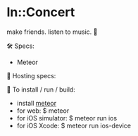 # In::Concert

make friends. listen to music. 👯

🛠 Specs:
  * Meteor

🔩 Hosting specs:


📲 To install / run / build:
  * install [meteor](https://www.meteor.com/install)
  * for web: $ meteor
  * for iOS simulator: $ meteor run ios
  * for iOS Xcode: $ meteor run ios-device
